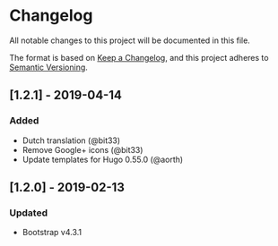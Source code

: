 # Changelog
All notable changes to this project will be documented in this file.

The format is based on [Keep a Changelog](https://keepachangelog.com/en/1.0.0/),
and this project adheres to [Semantic Versioning](https://semver.org/spec/v2.0.0.html).

## [1.2.1] - 2019-04-14
### Added
- Dutch translation (@bit33)
- Remove Google+ icons (@bit33)
- Update templates for Hugo 0.55.0 (@aorth)

## [1.2.0] - 2019-02-13
### Updated
- Bootstrap v4.3.1
